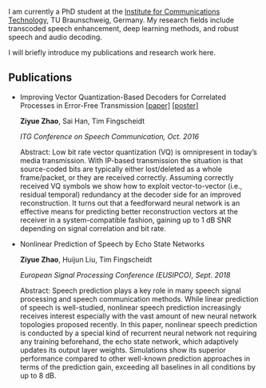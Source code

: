 

I am currently a PhD student at the [Institute for Communications Technology](https://www.ifn.ing.tu-bs.de/en/ifn/), TU Braunschweig, Germany. My research fields include transcoded speech enhancement, deep learning methods, and robust speech and audio decoding. 

I will briefly introduce my publications and research work here. 

##  Publications
- Improving Vector Quantization-Based Decoders for Correlated Processes in Error-Free Transmission [[paper]](https://www.researchgate.net/profile/Ziyue_Zhao/publication/309321915_Improving_Vector_Quantization-Based_Decoders_for_Correlated_Processes_in_Error-Free_Transmission/links/5809eec908ae3a04d624f3aa.pdf) [[poster]](https://www.researchgate.net/profile/Ziyue_Zhao/publication/309321915_Improving_Vector_Quantization-Based_Decoders_for_Correlated_Processes_in_Error-Free_Transmission/links/5809eec908ae3a04d624f3aa.pdf)

  **Ziyue Zhao**, Sai Han, Tim Fingscheidt

  _ITG Conference on Speech Communication, Oct. 2016_

  Abstract: Low bit rate vector quantization (VQ) is omnipresent in today’s media transmission. With IP-based transmission the situation is that source-coded bits are typically either lost/deleted as a whole frame/packet, or they are received correctly. Assuming correctly received VQ symbols we show how to exploit vector-to-vector (i.e., residual temporal) redundancy at the decoder side for an improved reconstruction. It turns out that a feedforward neural network is an effective means for predicting better reconstruction vectors at the receiver in a system-compatible fashion, gaining up to 1 dB SNR depending on signal correlation and bit rate.

- Nonlinear Prediction of Speech by Echo State Networks

  **Ziyue Zhao**, Huijun Liu, Tim Fingscheidt

  _European Signal Processing Conference (EUSIPCO), Sept. 2018_
 
  Abstract: Speech prediction plays a key role in many speech signal processing and speech communication methods. While linear prediction of speech is well-studied, nonlinear speech prediction increasingly receives interest especially with the vast amount of new neural network topologies proposed recently. In this paper, nonlinear speech prediction is conducted by a special kind of recurrent neural network not requiring any training beforehand, the echo state network, which adaptively updates its output layer weights. Simulations show its superior performance compared to other well-known prediction approaches in terms of the prediction gain, exceeding all baselines in all conditions by up to 8 dB.
